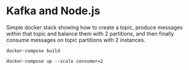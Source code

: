 # Kafka and Node.js

Simple docker stack showing how to create a topic, produce messages within
that topic and balance them with 2 partitions, and then 
finally consume messages on topic partitions with 2 instances.

```
docker-compose build
```

```
docker-compose up --scale consumer=2
```
